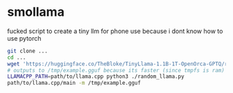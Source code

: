 # smollama
fucked script to create a tiny llm for phone use because i dont know how to use pytorch

```sh
git clone ...
cd ...
wget 'https://huggingface.co/TheBloke/TinyLlama-1.1B-1T-OpenOrca-GPTQ/raw/main/tokenizer.json'
# outputs to /tmp/example.gguf because its faster (since tmpfs is ram)
LLAMACPP_PATH=path/to/llama.cpp python3 ./random_llama.py
path/to/llama.cpp/main -m /tmp/example.gguf
```
